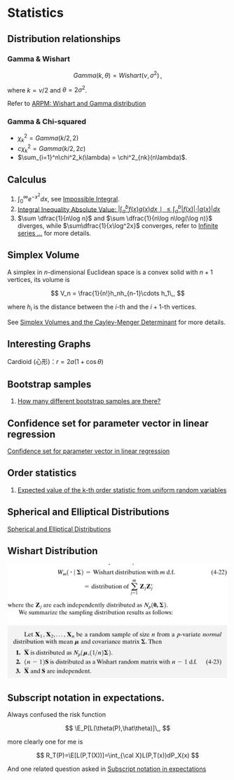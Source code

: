 # Statistics

## Distribution relationships

### Gamma & Wishart

$$
Gamma(k,\theta) = Wishart(\nu, \sigma^2)\,,
$$

where $k=\nu/2$ and $\theta=2\sigma^2$.

Refer to [ARPM: Wishart and Gamma distribution](https://www.arpm.co/lab/GammaDistribNotation.html)

### Gamma & Chi-squared

- $\chi^2_k = Gamma(k/2, 2)$
- $c\chi^2_k = Gamma(k/2, 2c)$
- $\sum_{i=1}^n\chi^2_k(\lambda) = \chi^2_{nk}(n\lambda)$.

## Calculus

1. $\int_0^\infty e^{-x^2}dx$, see [Impossible Integral](https://www.math.hmc.edu/funfacts/ffiles/20008.3.shtml).
2. [Integral Inequality Absolute Value: $|\int^b_af(x)g(x) dx∣\le\int_a^b|f(x)|⋅|g(x)| dx$](https://math.stackexchange.com/questions/429220/integral-inequality-absolute-value-left-int-ab-fx-gx-dx-right)
3. $\sum \dfrac{1}{n\log n}$ and $\sum \dfrac{1}{n\log n\log(\log n)}$ diverges, while $\sum\dfrac{1}{x\log^2x}$ converges, refer to [Infinite series ...](https://math.stackexchange.com/questions/574503/infinite-series-sum-n-2-infty-frac1n-log-n) for more details.

## Simplex Volume

A simplex in $n$-dimensional Euclidean space is a convex solid with $n+1$ vertices, its volume is 

$$
V_n = \frac{1}{n!}h_nh_{n-1}\cdots h_1\,,
$$

where $h_i$ is the distance between the $i$-th and the $i+1$-th vertices.

See [Simplex Volumes and the Cayley-Menger Determinant](https://www.mathpages.com/home/kmath664/kmath664.htm) for more details.

## Interesting Graphs

Cardioid (心形)：$r=2a(1+\cos\theta)$

## Bootstrap samples

1. [How many different bootstrap samples are there?](http://statweb.stanford.edu/~susan/courses/s208/node37.html)

## Confidence set for parameter vector in linear regression

[Confidence set for parameter vector in linear regression](https://stats.stackexchange.com/questions/18322/confidence-set-for-parameter-vector-in-linear-regression)

## Order statistics

1. [Expected value of the k-th order statistic from uniform random variables](https://math.stackexchange.com/questions/2251604/expected-value-of-the-k-th-order-statistic-from-uniform-random-variables)

## Spherical and Elliptical Distributions

[Spherical and Elliptical Distributions](http://sfb649.wiwi.hu-berlin.de/fedc_homepage/xplore/tutorials/mvahtmlnode42.html)

## Wishart Distribution

![](wishart.png)

## Subscript notation in expectations.

Always confused the risk function

$$
\E_P[L(\theta(P),\hat\theta)]\,,
$$

more clearly one for me is 

$$
R_T(P)=\E[L(P,T(X))]=\int_{\cal X}L(P,T(x))dP_X(x)
$$

And one related question asked in [Subscript notation in expectations](https://stats.stackexchange.com/questions/72613/subscript-notation-in-expectations)